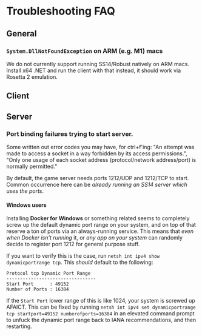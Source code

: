 # Troubleshooting FAQ

## General

### `System.DllNotFoundException` on ARM (e.g. M1) macs

We do not currently support running SS14/Robust natively on ARM macs. Install x64 .NET and run the client with that instead, it should work via Rosetta 2 emulation.

## Client

## Server

### Port binding failures trying to start server.

Some written out error codes you may have, for ctrl+f'ing: "An attempt was made to access a socket in a way forbidden by its access permissions.", "Only one usage of each socket address (protocol/network address/port) is normally permitted."

By default, the game server needs ports 1212/UDP and 1212/TCP to start. Common occurrence here can be *already running an SS14 server which uses the ports*.

#### Windows users

Installing **Docker for Windows** or something related seems to completely screw up the default dynamic port range on your system, and on top of that reserve a ton of ports via an always-running service. This means that *even when Docker isn't running* it, or *any app on your system* can randomly decide to register port 1212 for general purpose stuff. 

If you want to verify this is the case, run `netsh int ipv4 show dynamicportrange tcp`. This *should* default to the following:

```
Protocol tcp Dynamic Port Range
---------------------------------
Start Port      : 49152
Number of Ports : 16384
```

If the `Start Port` lower range of this is like 1024, your system is screwed up AFAICT. This can be fixed by running `netsh int ipv4 set dynamicportrange tcp startport=49152 numberofports=16384` in an elevated command prompt to unfuck the dynamic port range back to IANA recommendations, and then restarting.